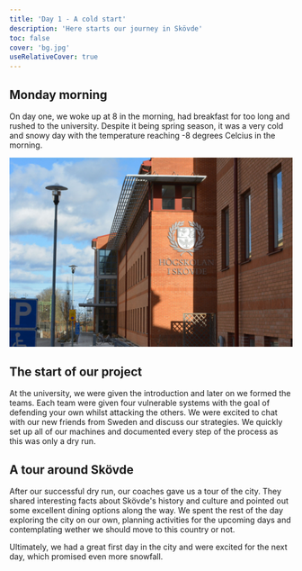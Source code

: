 ```yaml
---
title: 'Day 1 - A cold start'
description: 'Here starts our journey in Skövde'
toc: false
cover: 'bg.jpg'
useRelativeCover: true
---
```


## Monday morning
On day one, we woke up at 8 in the morning, had breakfast for too long and rushed to the university. Despite it being spring season, it was a very cold and snowy day with the temperature reaching -8 degrees Celcius in the morning. 

![The university](./uni.jpg)

## The start of our project
At the university, we were given the introduction and later on we formed the teams. Each team were given four vulnerable systems with the goal of defending your own whilst attacking the others. We were excited to chat with our new friends from Sweden and discuss our strategies. We quickly set up all of our machines and documented every step of the process as this was only a dry run. 

## A tour around Skövde
After our successful dry run, our coaches gave us a tour of the city. They shared interesting facts about Skövde's history and culture and pointed out some excellent dining options along the way. We spent the rest of the day exploring the city on our own, planning activities for the upcoming days and contemplating wether we should move to this country or not. 

Ultimately, we had a great first day in the city and were excited for the next day, which promised even more snowfall.
